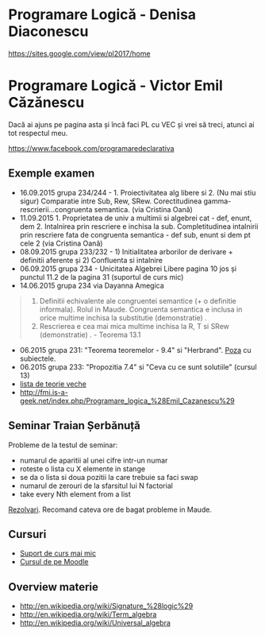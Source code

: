 # Programare Logică - Denisa Diaconescu

https://sites.google.com/view/pl2017/home

# Programare Logică - Victor Emil Căzănescu

Dacă ai ajuns pe pagina asta și încă faci PL cu VEC și vrei să treci, atunci ai tot respectul meu.

https://www.facebook.com/programaredeclarativa

## Exemple examen

* 16.09.2015 grupa 234/244 - 1. Proiectivitatea alg libere si 2. (Nu mai stiu sigur) Comparatie intre Sub, Rew, SRew. Corectitudinea gamma-rescrierii...congruenta semantica. (via Cristina Oană)
* 11.09.2015  1. Proprietatea de univ a multimii si algebrei cat - def, enunt, dem 2. Intalnirea prin rescriere e inchisa la sub. Completitudinea intalnirii prin rescriere fata de congruenta semantica - def sub, enunt si dem pt cele 2 (via Cristina Oană)
* 08.09.2015 grupa 233/232 - 1) Initialitatea arborilor de derivare + definitii aferente și 2) Confluenta si intalnire
* 06.09.2015 grupa 234 - Unicitatea Algebrei Libere pagina 10 jos și punctul 11.2 de la pagina 31 (suportul de curs mic)
* 14.06.2015 grupa 234 via Dayanna Amegica

> 1. Definitii echivalente ale congruentei semantice (+ o definitie informala). Rolul in Maude. Congruenta semantica e inclusa in orice multime inchisa la substitutie (demonstratie) .
> 2. Rescrierea e cea mai mica multime inchisa la R, T si SRew (demonstratie) . - Teorema 13.1

* 06.2015 grupa 231: "Teorema teoremelor - 9.4" si "Herbrand". [Poza](https://www.dropbox.com/s/tq2loj2jatxiziw/subiecte_231.jpg?dl=0) cu subiectele.
* 06.2015 grupa 233: "Propozitia 7.4" si "Ceva cu ce sunt solutiile" (cursul 13)
* [lista de teorie veche](https://www.dropbox.com/s/gsxtvnwvthp0ql2/teorie%20PL.jpg?dl=0)
* http://fmi.is-a-geek.net/index.php/Programare_logica_%28Emil_Cazanescu%29

## Seminar Traian Șerbănuță

Probleme de la testul de seminar:

* numarul de aparitii al unei cifre intr-un numar
* roteste o lista cu X elemente in stange
* se da o lista si doua pozitii la care trebuie sa faci swap
* numarul de zerouri de la sfarsitul lui N factorial
* take every Nth element from a list

[Rezolvari](https://github.com/palcu/homework/tree/master/pl). Recomand cateva ore de bagat probleme in Maude.

## Cursuri

* [Suport de curs mai mic](https://www.dropbox.com/s/gt7i2ynnzaii4vr/suport_curs_caza.pdf?dl=0)
* [Cursul de pe Moodle](http://moodle.fmi.unibuc.ro/mod/resource/view.php?id=425)

## Overview materie

* http://en.wikipedia.org/wiki/Signature_%28logic%29
* http://en.wikipedia.org/wiki/Term_algebra
* http://en.wikipedia.org/wiki/Universal_algebra
